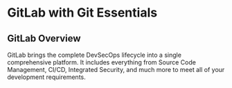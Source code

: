 # GitLab with Git Essentials

## GitLab Overview

GitLab brings the complete DevSecOps lifecycle into a single comprehensive platform. It includes everything from Source Code Management, CI/CD, Integrated Security, and much more to meet all of your development requirements.
